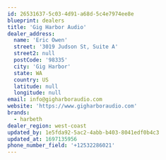 ```yaml
---
id: 26531637-5c03-4d91-a68d-5c4e7974ee8e
blueprint: dealers
title: 'Gig Harbor Audio'
dealer_address:
  name: 'Eric Owen'
  street: '3019 Judson St, Suite A'
  street2: null
  postCode: '98335'
  city: 'Gig Harbor'
  state: WA
  country: US
  latitude: null
  longitude: null
email: info@gigharboraudio.com
website: 'https://www.gigharboraudio.com'
brands:
  - harbeth
dealer_region: west-coast
updated_by: 1e5fda92-5ac2-4abb-b403-8041edf0b4c3
updated_at: 1697135956
phone_number_field: '+12532286021'
---
```

